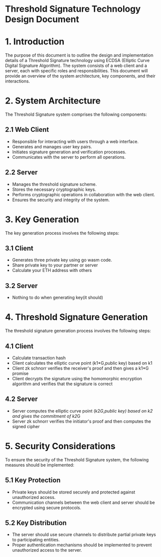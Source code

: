 # Threshold Signature Technology Design Document

# 1. Introduction

The purpose of this document is to outline the design and implementation details of a Threshold Signature technology using ECDSA (Elliptic Curve Digital Signature Algorithm). The system consists of a web client and a server, each with specific roles and responsibilities. This document will provide an overview of the system architecture, key components, and their interactions.

# 2. System Architecture

The Threshold Signature system comprises the following components:

## 2.1 Web Client

- Responsible for interacting with users through a web interface.
- Generates and manages user key pairs.
- Initiates signature generation and verification processes.
- Communicates with the server to perform all operations.

## 2.2 Server

- Manages the threshold signature scheme.
- Stores the necessary cryptographic keys.
- Performs cryptographic operations in collaboration with the web client.
- Ensures the security and integrity of the system.

# 3. Key Generation

The key generation process involves the following steps:

## 3.1 Client

- Generates three private key using go wasm code.
- Share private key to your partner or server
- Calculate your ETH address with others

## 3.2 Server

- Nothing to do when generating key(it should)

# 4. Threshold Signature Generation
The threshold signature generation process involves the following steps:

## 4.1 Client

- Calculate transaction hash
- Client calculates the elliptic curve point (k1*G,public key) based on k1
- Client zk schnorr verifies the receiver's proof and then gives a k1*G promise
- Client decrypts the signature using the homomorphic encryption algorithm and verifies that the signature is correct

## 4.2 Server

- Server computes the elliptic curve point (k2*G,public key) based on k2 and gives the commitment of k2*G
- Server zk schnorr verifies the initiator's proof and then computes the signed cipher

# 5. Security Considerations
To ensure the security of the Threshold Signature system, the following measures should be implemented:

## 5.1 Key Protection

- Private keys should be stored securely and protected against unauthorized access.
- Communication channels between the web client and server should be encrypted using secure protocols.

## 5.2 Key Distribution

- The server should use secure channels to distribute partial private keys to participating entities.
- Proper authentication mechanisms should be implemented to prevent unauthorized access to the server.